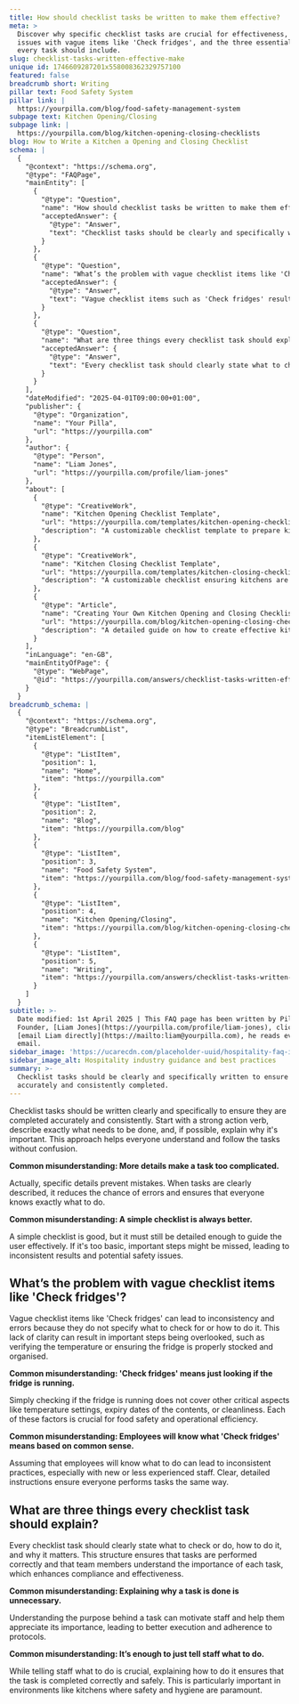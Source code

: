 ```yaml
---
title: How should checklist tasks be written to make them effective?
meta: >
  Discover why specific checklist tasks are crucial for effectiveness, the
  issues with vague items like 'Check fridges', and the three essential elements
  every task should include.
slug: checklist-tasks-written-effective-make
unique id: 1746609287201x558008362329757100
featured: false
breadcrumb short: Writing
pillar text: Food Safety System
pillar link: |
  https://yourpilla.com/blog/food-safety-management-system
subpage text: Kitchen Opening/Closing
subpage link: |
  https://yourpilla.com/blog/kitchen-opening-closing-checklists
blog: How to Write a Kitchen a Opening and Closing Checklist
schema: |
  {
    "@context": "https://schema.org",
    "@type": "FAQPage",
    "mainEntity": [
      {
        "@type": "Question",
        "name": "How should checklist tasks be written to make them effective?",
        "acceptedAnswer": {
          "@type": "Answer",
          "text": "Checklist tasks should be clearly and specifically written to ensure they are accurately and consistently completed. Begin with a strong action verb, outline precisely what needs to be done, and explain the importance if possible. This clarity aids effective understanding and execution of tasks."
        }
      },
      {
        "@type": "Question",
        "name": "What’s the problem with vague checklist items like 'Check fridges'?",
        "acceptedAnswer": {
          "@type": "Answer",
          "text": "Vague checklist items such as 'Check fridges' result in inconsistencies and errors because they do not specify what aspects to check or the methods to use. Properly defining what to check, such as temperature settings and expiry dates, ensures operational efficiency and food safety."
        }
      },
      {
        "@type": "Question",
        "name": "What are three things every checklist task should explain?",
        "acceptedAnswer": {
          "@type": "Answer",
          "text": "Every checklist task should clearly state what to check or do, how to do it, and why it is important. This format helps to ensure tasks are executed correctly and comprehends the significance of each task, enhancing compliance and effectiveness in the workplace."
        }
      }
    ],
    "dateModified": "2025-04-01T09:00:00+01:00",
    "publisher": {
      "@type": "Organization",
      "name": "Your Pilla",
      "url": "https://yourpilla.com"
    },
    "author": {
      "@type": "Person",
      "name": "Liam Jones",
      "url": "https://yourpilla.com/profile/liam-jones"
    },
    "about": [
      {
        "@type": "CreativeWork",
        "name": "Kitchen Opening Checklist Template",
        "url": "https://yourpilla.com/templates/kitchen-opening-checklist",
        "description": "A customizable checklist template to prepare kitchens successfully for daily operations."
      },
      {
        "@type": "CreativeWork",
        "name": "Kitchen Closing Checklist Template",
        "url": "https://yourpilla.com/templates/kitchen-closing-checklist",
        "description": "A customizable checklist ensuring kitchens are properly closed and secured at day’s end."
      },
      {
        "@type": "Article",
        "name": "Creating Your Own Kitchen Opening and Closing Checklists",
        "url": "https://yourpilla.com/blog/kitchen-opening-closing-checklists",
        "description": "A detailed guide on how to create effective kitchen checklists tailored to specific site needs."
      }
    ],
    "inLanguage": "en-GB",
    "mainEntityOfPage": {
      "@type": "WebPage",
      "@id": "https://yourpilla.com/answers/checklist-tasks-written-effective-make"
    }
  }
breadcrumb_schema: |
  {
    "@context": "https://schema.org",
    "@type": "BreadcrumbList",
    "itemListElement": [
      {
        "@type": "ListItem",
        "position": 1,
        "name": "Home",
        "item": "https://yourpilla.com"
      },
      {
        "@type": "ListItem",
        "position": 2,
        "name": "Blog",
        "item": "https://yourpilla.com/blog"
      },
      {
        "@type": "ListItem",
        "position": 3,
        "name": "Food Safety System",
        "item": "https://yourpilla.com/blog/food-safety-management-system"
      },
      {
        "@type": "ListItem",
        "position": 4,
        "name": "Kitchen Opening/Closing",
        "item": "https://yourpilla.com/blog/kitchen-opening-closing-checklists"
      },
      {
        "@type": "ListItem",
        "position": 5,
        "name": "Writing",
        "item": "https://yourpilla.com/answers/checklist-tasks-written-effective-make"
      }
    ]
  }
subtitle: >-
  Date modified: 1st April 2025 | This FAQ page has been written by Pilla
  Founder, [Liam Jones](https://yourpilla.com/profile/liam-jones), click to
  [email Liam directly](https://mailto:liam@yourpilla.com), he reads every
  email.
sidebar_image: 'https://ucarecdn.com/placeholder-uuid/hospitality-faq-image.jpg'
sidebar_image_alt: Hospitality industry guidance and best practices
summary: >-
  Checklist tasks should be clearly and specifically written to ensure they are
  accurately and consistently completed.
---
```

Checklist tasks should be written clearly and specifically to ensure they are completed accurately and consistently. Start with a strong action verb, describe exactly what needs to be done, and, if possible, explain why it's important. This approach helps everyone understand and follow the tasks without confusion.

**Common misunderstanding: More details make a task too complicated.**

Actually, specific details prevent mistakes. When tasks are clearly described, it reduces the chance of errors and ensures that everyone knows exactly what to do.

**Common misunderstanding: A simple checklist is always better.**

A simple checklist is good, but it must still be detailed enough to guide the user effectively. If it's too basic, important steps might be missed, leading to inconsistent results and potential safety issues.

## What’s the problem with vague checklist items like 'Check fridges'?

Vague checklist items like 'Check fridges' can lead to inconsistency and errors because they do not specify what to check for or how to do it. This lack of clarity can result in important steps being overlooked, such as verifying the temperature or ensuring the fridge is properly stocked and organised.

**Common misunderstanding: 'Check fridges' means just looking if the fridge is running.**

Simply checking if the fridge is running does not cover other critical aspects like temperature settings, expiry dates of the contents, or cleanliness. Each of these factors is crucial for food safety and operational efficiency.

**Common misunderstanding: Employees will know what 'Check fridges' means based on common sense.**

Assuming that employees will know what to do can lead to inconsistent practices, especially with new or less experienced staff. Clear, detailed instructions ensure everyone performs tasks the same way.

## What are three things every checklist task should explain?

Every checklist task should clearly state what to check or do, how to do it, and why it matters. This structure ensures that tasks are performed correctly and that team members understand the importance of each task, which enhances compliance and effectiveness.

**Common misunderstanding: Explaining why a task is done is unnecessary.**

Understanding the purpose behind a task can motivate staff and help them appreciate its importance, leading to better execution and adherence to protocols.

**Common misunderstanding: It’s enough to just tell staff what to do.**

While telling staff what to do is crucial, explaining how to do it ensures that the task is completed correctly and safely. This is particularly important in environments like kitchens where safety and hygiene are paramount.
